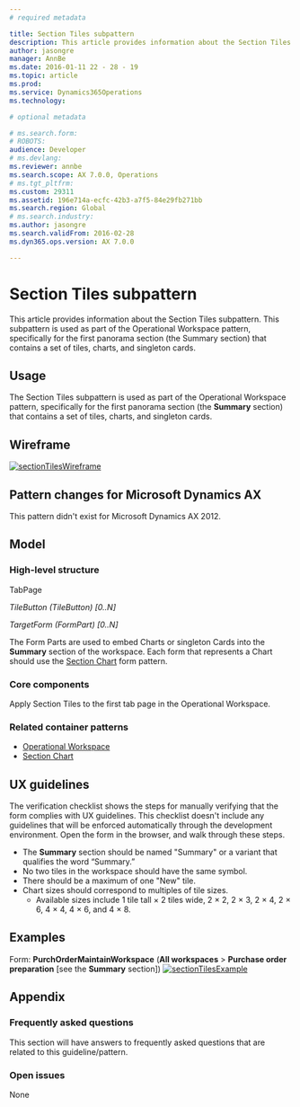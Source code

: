 ```yaml
---
# required metadata

title: Section Tiles subpattern
description: This article provides information about the Section Tiles subpattern. This subpattern is used as part of the Operational Workspace pattern, specifically for the first panorama section (the Summary section) that contains a set of tiles, charts, and singleton cards. 
author: jasongre
manager: AnnBe
ms.date: 2016-01-11 22 - 28 - 19
ms.topic: article
ms.prod: 
ms.service: Dynamics365Operations
ms.technology: 

# optional metadata

# ms.search.form: 
# ROBOTS: 
audience: Developer
# ms.devlang: 
ms.reviewer: annbe
ms.search.scope: AX 7.0.0, Operations
# ms.tgt_pltfrm: 
ms.custom: 29311
ms.assetid: 196e714a-ecfc-42b3-a7f5-84e29fb271bb
ms.search.region: Global
# ms.search.industry: 
ms.author: jasongre
ms.search.validFrom: 2016-02-28
ms.dyn365.ops.version: AX 7.0.0

---
```


# Section Tiles subpattern

This article provides information about the Section Tiles subpattern. This subpattern is used as part of the Operational Workspace pattern, specifically for the first panorama section (the Summary section) that contains a set of tiles, charts, and singleton cards. 

Usage
-----

The Section Tiles subpattern is used as part of the Operational Workspace pattern, specifically for the first panorama section (the **Summary** section) that contains a set of tiles, charts, and singleton cards.

## Wireframe
[![sectionTilesWireframe](./media/sectiontileswireframe.png)](./media/sectiontileswireframe.png)

## Pattern changes for Microsoft Dynamics AX
This pattern didn't exist for Microsoft Dynamics AX 2012.

## Model
### High-level structure

TabPage

*TileButton (TileButton) \[0..N\]*

*TargetForm (FormPart) \[0..N\]*

The Form Parts are used to embed Charts or singleton Cards into the **Summary** section of the workspace. Each form that represents a Chart should use the [Section Chart](section-chart-form-pattern.md) form pattern.

### Core components

Apply Section Tiles to the first tab page in the Operational Workspace.

### Related container patterns

-   [Operational Workspace](workspace-form-pattern.md)
-   [Section Chart](section-chart-form-pattern.md)

## UX guidelines
The verification checklist shows the steps for manually verifying that the form complies with UX guidelines. This checklist doesn't include any guidelines that will be enforced automatically through the development environment. Open the form in the browser, and walk through these steps.

-   The **Summary** section should be named "Summary" or a variant that qualifies the word “Summary.”
-   No two tiles in the workspace should have the same symbol.
-   There should be a maximum of one "New" tile.
-   Chart sizes should correspond to multiples of tile sizes.
    -   Available sizes include 1 tile tall × 2 tiles wide, 2 × 2, 2 × 3, 2 × 4, 2 × 6, 4 × 4, 4 × 6, and 4 × 8.

## Examples
Form: **PurchOrderMaintainWorkspace** (**All workspaces** &gt; **Purchase order preparation** \[see the **Summary** section\]) [![sectionTilesExample](./media/sectiontilesexample.png)](./media/sectiontilesexample.png)

## Appendix
### Frequently asked questions

This section will have answers to frequently asked questions that are related to this guideline/pattern.

### Open issues

None


